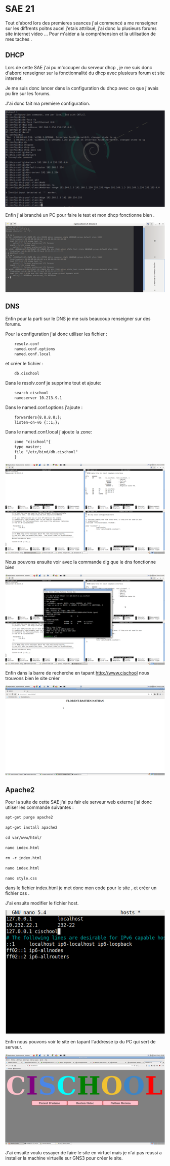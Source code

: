 
#  SAE 21

Tout d'abord lors des premieres seances j'ai commencé a me renseigner sur les diffrents poitns aucel j'etais attribué, j'ai donc lu plusieurs forums site internet video ... Pour m'aider a la compréhension et la utilisation de mes taches . 

## DHCP


Lors de cette SAE j'ai pu m'occuper du serveur dhcp , je me suis donc d'abord renseigner sur la fonctionnalité du dhcp avec plusieurs forum et site internet.

Je me suis donc lancer dans la configuration du dhcp avec ce que j'avais pu lire sur les forums.

J'ai donc fait ma premiere configuration.

<img src="conf _dhcp.png"/>

Enfin j'ai branché un PC pour faire le test et mon dhcp fonctionne bien .

<img src="dhcp_pc.png"/>

## DNS 

Enfin pour la parti sur le DNS je me suis beaucoup renseigner sur des forums.

Pour la configuration j'ai donc utiliser les fichier :

        resolv.conf
        named.conf.options
        named.conf.local
        
et créer le fichier :

        db.cischool

Dans le resolv.conf je supprime tout et ajoute:

        search cischool
        nameserver 10.213.9.1
        
Dans le named.conf.options j'ajoute :

        forwarders{8.8.8.8;};
        listen-on-v6 {::1;};
        
        
Dans le named.conf.local j'ajoute la zone:
        
        zone "cischool"{
        type master;
        file "/etc/bind/db.cischool"
        }


<img src="conf dns.png"/>


Nous pouvons ensuite voir avec la commande dig que le dns fonctionne bien 

<img src="dig dns.png"/>

Enfin dans la barre de recherche en tapant http://www.cischool nous trouvons bien le site créer 

<img src="dns.png"/>


## Apache2

Pour la suite de cette SAE j'ai pu fair ele serveur web externe
j'ai donc utliser les commande suivantes : 

    apt-get purge apache2

    apt-get install apache2

    cd var/www/html/

    nano index.html 

    rm -r index.html 

    nano index.html

    nano style.css

dans le fichier index.html je met donc mon code pour le site , et créer un fichier css .

J'ai ensuite modifier le fichier host.

<img src="host apache2.png"/>

Enfin nous pouvons voir le site en tapant l'addresse ip du PC qui sert de serveur.

<img src="site ip.png"/>

J'ai ensuite voulu essayer de faire le site en virtuel mais je n'ai pas reussi a installer la machine virtuelle sur GNS3 pour créer le site.




















